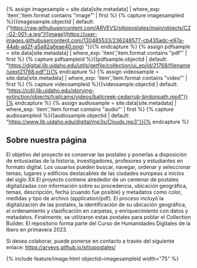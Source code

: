 {% assign imagesample = site.data[site.metadata] | where_exp: 'item','item.format contains "image"' | first %}
{% capture imagesampleid %}{{imagesample.objectid | default: ("https://raw.githubusercontent.com/ARVEVS/sitiopostales/main/objects/C2-G2-001-a.jpg")![image](https://user-images.githubusercontent.com/130485533/236248577-cb435adc-e97a-44ab-ad2f-a5a82a6eae40.png)
"}}{% endcapture %}
{% assign pdfsample = site.data[site.metadata] | where_exp: 'item','item.format contains "pdf"' | first %}
{% capture pdfsampleid %}{{pdfsample.objectid | default: "https://digital.lib.uidaho.edu/utils/getfile/collection/ui_ep/id/21768/filename/uiext21768.pdf"}}{% endcapture %}
{% assign videosample = site.data[site.metadata] | where_exp: 'item','item.format contains "video"' | first %}
{% capture videosampleid %}{{videosample.objectid | default: "https://cdil.lib.uidaho.edu/storying-extinction/objects/trailcams/videos/ballcreek-cedarrub-birdonpath.mp4"}}{% endcapture %}
{% assign audiosample = site.data[site.metadata] | where_exp: 'item','item.format contains "audio"' | first %}
{% capture audiosampleid %}{{audiosample.objectid | default: "https://www.lib.uidaho.edu/digital/mp3s/Clouds.mp3"}}{% endcapture %}

## Sobre nuestra página

El objetivo del proyecto es conservar las postales y ponerlas a disposición de entusiastas de la historia, investigadores, profesores y estudiantes en formato digital. Los usuarios pueden buscar, navegar, ordenar y seleccionar temas, lugares y edificios destacables de las ciudades europeas a inicios del siglo XX.El proyecto contiene alrededor de un centenar de postales digitalizadas con información sobre su procedencia, ubicación geográfica, temas, descripción, fecha (cuando fue posible) y metadatos como color, medidas y tipo de archivo (application/pdf). El proceso incluyó la digitalización de las postales, la identificación de su ubicación geográfica, el ordenamiento y clasificación en carpetas, y enriquecimiento con datos y metadatos. Finalmente, se utilizaron estas postales para poblar el Collection Builder. El repositorio forma parte del Curso de Humanidades Digitales de la Ibero en primavera 2023.

Si desea colaborar, puede ponerse en contacto a través del siguiente enlace: https://arvevs.github.io/sitiopostales/ 

{% include feature/image.html objectid=imagesampleid width="75" %}
